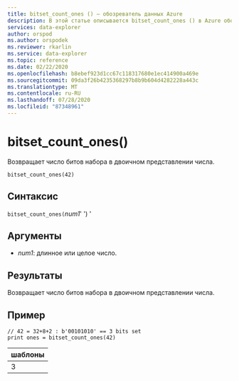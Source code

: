 ```yaml
---
title: bitset_count_ones () — обозреватель данных Azure
description: В этой статье описывается bitset_count_ones () в Azure обозреватель данных.
services: data-explorer
author: orspod
ms.author: orspodek
ms.reviewer: rkarlin
ms.service: data-explorer
ms.topic: reference
ms.date: 02/22/2020
ms.openlocfilehash: b8ebef923d1cc67c118317680e1ec414900a469e
ms.sourcegitcommit: 09da3f26b4235368297b8b9b604d4282228a443c
ms.translationtype: MT
ms.contentlocale: ru-RU
ms.lasthandoff: 07/28/2020
ms.locfileid: "87348961"
---
```

# <a name="bitset_count_ones"></a>bitset_count_ones()

Возвращает число битов набора в двоичном представлении числа.

```kusto
bitset_count_ones(42)
```

## <a name="syntax"></a>Синтаксис

`bitset_count_ones(`*num1*' ') '

## <a name="arguments"></a>Аргументы

* *num1*: длинное или целое число.

## <a name="returns"></a>Результаты

Возвращает число битов набора в двоичном представлении числа.

## <a name="example"></a>Пример

<!-- csl: https://help.kusto.windows.net/Samples -->
```kusto
// 42 = 32+8+2 : b'00101010' == 3 bits set
print ones = bitset_count_ones(42) 
```

|шаблоны|
|---|
|3|
